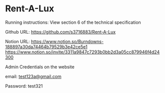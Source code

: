 # Rent-A-Lux

Running instructions: View section 6 of the technical specification

Github URL: https://github.com/s3716883/Rent-A-Lux

Notion URL: https://www.notion.so/Burndowns-188897a30da74464b79529b3e42ce5e1
            https://www.notion.so/invite/3311a9847c7293b0bb2d3a05cc879946f4d24300
            


Admin Credentials on the website

email:    test123a@gmail.com

Password: test321
